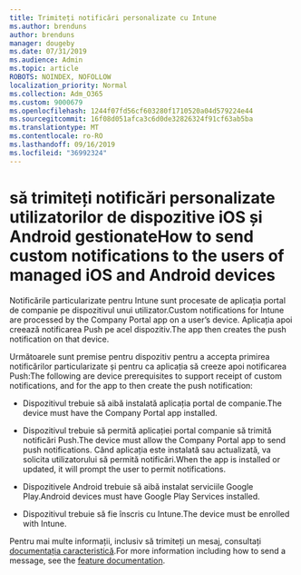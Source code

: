 ```yaml
---
title: Trimiteți notificări personalizate cu Intune
ms.author: brenduns
author: brenduns
manager: dougeby
ms.date: 07/31/2019
ms.audience: Admin
ms.topic: article
ROBOTS: NOINDEX, NOFOLLOW
localization_priority: Normal
ms.collection: Adm_O365
ms.custom: 9000679
ms.openlocfilehash: 1244f07fd56cf603280f1710520a04d579224e44
ms.sourcegitcommit: 16f08d051afca3c6d0de32826324f91cf63ab5ba
ms.translationtype: MT
ms.contentlocale: ro-RO
ms.lasthandoff: 09/16/2019
ms.locfileid: "36992324"
---
```

# <a name="how-to-send-custom-notifications-to-the-users-of-managed-ios-and-android-devices"></a><span data-ttu-id="d1f99-102">să trimiteți notificări personalizate utilizatorilor de dispozitive iOS și Android gestionate</span><span class="sxs-lookup"><span data-stu-id="d1f99-102">How to send custom notifications to the users of managed iOS and Android devices</span></span>

<span data-ttu-id="d1f99-103">Notificările particularizate pentru Intune sunt procesate de aplicația portal de companie pe dispozitivul unui utilizator.</span><span class="sxs-lookup"><span data-stu-id="d1f99-103">Custom notifications for Intune are processed by the Company Portal app on a user’s device.</span></span> <span data-ttu-id="d1f99-104">Aplicația apoi creează notificarea Push pe acel dispozitiv.</span><span class="sxs-lookup"><span data-stu-id="d1f99-104">The app then creates the push notification on that device.</span></span>

<span data-ttu-id="d1f99-105">Următoarele sunt premise pentru dispozitiv pentru a accepta primirea notificărilor particularizate și pentru ca aplicația să creeze apoi notificarea Push:</span><span class="sxs-lookup"><span data-stu-id="d1f99-105">The following are device prerequisites to support receipt of custom notifications, and for the app to then create the push notification:</span></span>

- <span data-ttu-id="d1f99-106">Dispozitivul trebuie să aibă instalată aplicația portal de companie.</span><span class="sxs-lookup"><span data-stu-id="d1f99-106">The device must have the Company Portal app installed.</span></span>  

- <span data-ttu-id="d1f99-107">Dispozitivul trebuie să permită aplicației portal companie să trimită notificări Push.</span><span class="sxs-lookup"><span data-stu-id="d1f99-107">The device must allow the Company Portal app to send push notifications.</span></span> <span data-ttu-id="d1f99-108">Când aplicația este instalată sau actualizată, va solicita utilizatorului să permită notificări.</span><span class="sxs-lookup"><span data-stu-id="d1f99-108">When the app is installed or updated, it will prompt the user to permit notifications.</span></span>

- <span data-ttu-id="d1f99-109">Dispozitivele Android trebuie să aibă instalat serviciile Google Play.</span><span class="sxs-lookup"><span data-stu-id="d1f99-109">Android devices must have Google Play Services installed.</span></span>

- <span data-ttu-id="d1f99-110">Dispozitivul trebuie să fie înscris cu Intune.</span><span class="sxs-lookup"><span data-stu-id="d1f99-110">The device must be enrolled with Intune.</span></span>

<span data-ttu-id="d1f99-111">Pentru mai multe informații, inclusiv să trimiteți un mesaj, consultați [documentația caracteristică](https://docs.microsoft.com/intune/custom-notifications).</span><span class="sxs-lookup"><span data-stu-id="d1f99-111">For more information including how to send a message, see the [feature documentation](https://docs.microsoft.com/intune/custom-notifications).</span></span>
